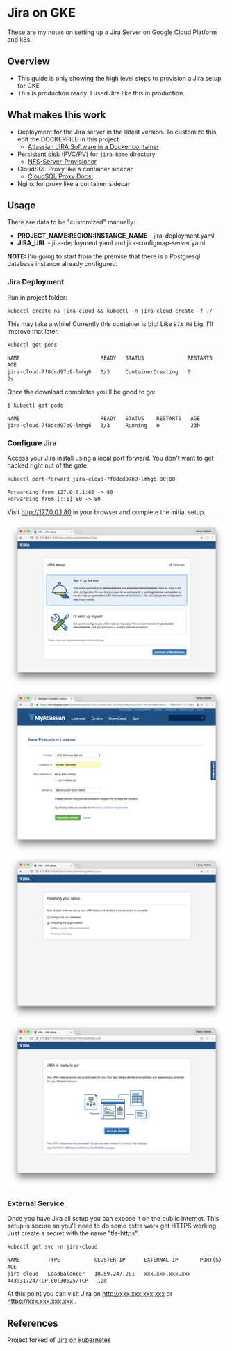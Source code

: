 # Jira on GKE

These are my notes on setting up a Jira Server on Google Cloud Platform and k8s.

## Overview

- This guide is only showing the high level steps to provision a Jira setup for GKE
- This is production ready. I used Jira like this in production.

## What makes this work

- Deployment for the Jira server in the latest version. To customize this, edit the DOCKERFILE in this project
	* [Atlassian JIRA Software in a Docker container](https://hub.docker.com/r/cptactionhank/atlassian-jira-software)
- Persistent disk (PVC/PV) for `jira-home` directory
 	* [NFS-Server-Provisioner](https://gitlab.com/bruhsb/k8s-codes/tree/master/nfs-server-provisioner)
- CloudSQL Proxy like a container sidecar
	* [CloudSQL Proxy Docs.](https://cloud.google.com/sql/docs/postgres/sql-proxy)
- Nginx for proxy like a container sidecar

## Usage

There are data to be "customized" manually:

- **PROJECT_NAME:REGION:INSTANCE_NAME** - jira-deployment.yaml
- **JIRA_URL** - jira-deployment.yaml and jira-configmap-server.yaml

**NOTE:** I'm going to start from the premise that there is a Postgresql database instance already configured.

### Jira Deployment

Run in project folder:

```
kubectl create ns jira-cloud && kubectl -n jira-cloud create -f ./
```

This may take a while! Currently this container is big! Like `873 MB` big. I'll improve that later.

```
kubectl get pods
```
```
NAME                          READY   STATUS              RESTARTS   AGE
jira-cloud-7f8dcd97b9-lmhg6   0/3     ContainerCreating   0          2s
```

Once the download completes you'll be good to go:

```
$ kubectl get pods
```
```
NAME                          READY   STATUS    RESTARTS   AGE
jira-cloud-7f8dcd97b9-lmhg6   3/3     Running   0          23h
```

### Configure Jira

Access your Jira install using a local port forward. You don't want to get hacked right out of the gate.

```
kubectl port-forward jira-cloud-7f8dcd97b9-lmhg6 80:80
```
```
Forwarding from 127.0.0.1:80 -> 80
Forwarding from [::1]:80 -> 80
```

Visit http://127.0.0.1:80 in your browser and complete the initial setup.

![Jira Setup](images/jira-1.png)
![Jira Setup](images/jira-2.png)
![Jira Setup](images/jira-3.png)
![Jira Setup](images/jira-4.png)

### External Service

Once you have Jira all setup you can expose it on the public internet. This setup is secure so you'll need to do some extra work get HTTPS working. Just create a secret with the name "tls-https".

```
kubectl get svc -n jira-cloud
```
```
NAME         TYPE           CLUSTER-IP      EXTERNAL-IP       PORT(S)                      AGE
jira-cloud   LoadBalancer   10.59.247.201   xxx.xxx.xxx.xxx   443:31724/TCP,80:30625/TCP   12d

```

At this point you can visit Jira on http://xxx.xxx.xxx.xxx or https://xxx.xxx.xxx.xxx .

## References

Project forked of [Jira on kubernetes](https://github.com/kelseyhightower/jira-on-kubernetes)
